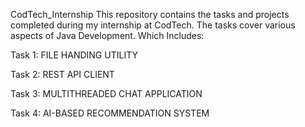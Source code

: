 CodTech_Internship
This repository contains the tasks and projects completed during my internship at CodTech. The tasks cover various aspects of Java Development. Which Includes:

Task 1: FILE HANDING UTILITY

Task 2: REST API CLIENT

Task 3: MULTITHREADED CHAT APPLICATION

Task 4: AI-BASED RECOMMENDATION SYSTEM
